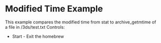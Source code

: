Modified Time Example
=======

This example compares the modified time from stat to archive_getmtime of a file in /3ds/test.txt
Controls:
- Start - Exit the homebrew
